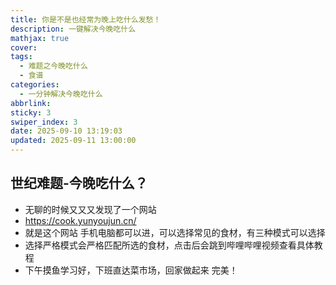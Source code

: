 ```yaml
---
title: 你是不是也经常为晚上吃什么发愁！
description: 一键解决今晚吃什么
mathjax: true
cover: 
tags:
  - 难题之今晚吃什么
  - 食谱
categories:
  - 一分钟解决今晚吃什么
abbrlink: 
sticky: 3
swiper_index: 3
date: 2025-09-10 13:19:03
updated: 2025-09-11 13:00:00
---
```


## 世纪难题-今晚吃什么？

- 无聊的时候又又又发现了一个网站
- <https://cook.yunyoujun.cn/>
- 就是这个网站 手机电脑都可以进，可以选择常见的食材，有三种模式可以选择
- 选择严格模式会严格匹配所选的食材，点击后会跳到哔哩哔哩视频查看具体教程
- 下午摸鱼学习好，下班直达菜市场，回家做起来 完美！
